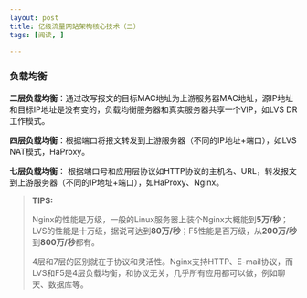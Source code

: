 ```yaml
---
layout: post
title: 亿级流量网站架构核心技术（二）
tags: [阅读, ]

---
```


### 负载均衡
**二层负载均衡**：通过改写报文的目标MAC地址为上游服务器MAC地址，源IP地址和目标IP地址是没有变的，负载均衡服务器和真实服务器共享一个VIP，如LVS DR工作模式。

**四层负载均衡**：根据端口将报文转发到上游服务器（不同的IP地址+端口），如LVS NAT模式，HaProxy。

**七层负载均衡**： 根据端口号和应用层协议如HTTP协议的主机名、URL，转发报文到上游服务器（不同的IP地址+端口），如HaProxy、Nginx。

> **TIPS:**
> 
> Nginx的性能是万级，一般的Linux服务器上装个Nginx大概能到**5万/秒**；LVS的性能是十万级，据说可达到**80万/秒**；F5性能是百万级，从**200万/秒**到**800万/秒**都有。
> 
>  4层和7层的区别就在于协议和灵活性。Nginx支持HTTP、E-mail协议，而LVS和F5是4层负载均衡，和协议无关，几乎所有应用都可以做，例如聊天、数据库等。
